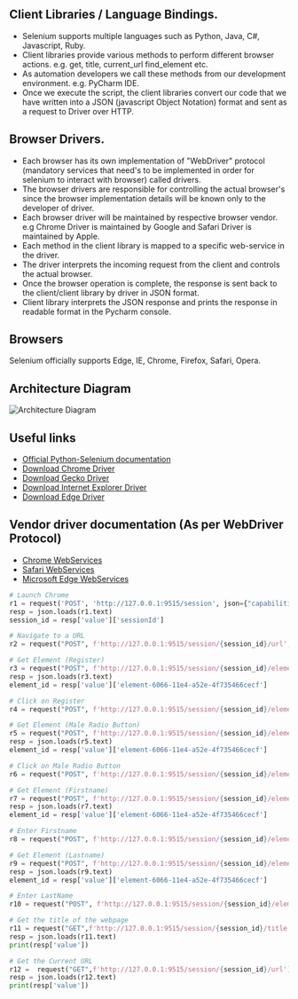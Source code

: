 ## Client Libraries / Language Bindings.
* Selenium supports multiple languages such as Python, Java, C#, Javascript, Ruby.
* Client libraries provide various methods to perform different browser actions. e.g. get, title, current_url find_element etc.
* As automation developers we call these methods from our development environment. e.g. PyCharm IDE.
* Once we execute the script, the client libraries convert our code that we have written into a JSON (javascript Object Notation) format and sent as a request to Driver over HTTP.

## Browser Drivers.
* Each browser has its own implementation of "WebDriver" protocol (mandatory services that need's to be implemented in order for selenium to interact with browser) called drivers.
* The browser drivers are responsible for controlling the actual browser's since the browser implementation details will be known only to the developer of driver.
* Each browser driver will be maintained by respective browser vendor. e.g Chrome Driver is maintained by Google and Safari Driver is maintained by Apple.
* Each method in the client library is mapped to a specific web-service in the driver.
* The driver interprets the incoming request from the client and controls the actual browser.
* Once the browser operation is complete, the response is sent back to the client/client library by driver in JSON format.
* Client library interprets the JSON response and prints the response in readable format in the Pycharm console.

## Browsers
Selenium officially supports Edge, IE, Chrome, Firefox, Safari, Opera.

## Architecture Diagram

![Architecture Diagram](https://github.com/sandeepsuryaprasad/Python_Selenium/blob/master/Images/Selenium_Architecture.png)

## Useful links
* [Official Python-Selenium documentation](https://www.selenium.dev/selenium/docs/api/py/index.html)
* [Download Chrome Driver](https://chromedriver.chromium.org/downloads)
* [Download Gecko Driver](https://github.com/mozilla/geckodriver/releases)
* [Download Internet Explorer Driver](https://selenium-release.storage.googleapis.com/index.html)
* [Download Edge Driver](https://developer.microsoft.com/en-us/microsoft-edge/tools/webdriver/)

## Vendor driver documentation (As per WebDriver Protocol)
* [Chrome WebServices](https://chromium.googlesource.com/chromium/src/+/master/docs/chromedriver_status.md)
* [Safari WebServices](https://developer.apple.com/documentation/webkit/macos_webdriver_commands_for_safari_11_1_and_earlier)
* [Microsoft Edge WebServices](https://docs.microsoft.com/en-us/microsoft-edge/edgehtml/webdriver/)

```python
# Launch Chrome
r1 = request('POST', 'http://127.0.0.1:9515/session', json={"capabilities": {"browsername": "chrome"}})
resp = json.loads(r1.text)
session_id = resp['value']['sessionId']

# Navigate to a URL
r2 = request("POST", f'http://127.0.0.1:9515/session/{session_id}/url', json={"url": "http://demowebshop.tricentis.com/"})

# Get Element (Register)
r3 = request("POST", f'http://127.0.0.1:9515/session/{session_id}/element', json={"using": "link text", "value": "Register"})
resp = json.loads(r3.text)
element_id = resp['value']['element-6066-11e4-a52e-4f735466cecf']

# Click on Register
r4 = request("POST", f'http://127.0.0.1:9515/session/{session_id}/element/{element_id}/click', json={})

# Get Element (Male Radio Button)
r5 = request("POST", f'http://127.0.0.1:9515/session/{session_id}/element', json={"using": "xpath", "value": "//input[@id='gender-male']"})
resp = json.loads(r5.text)
element_id = resp['value']['element-6066-11e4-a52e-4f735466cecf']

# Click on Male Radio Button
r6 = request("POST", f'http://127.0.0.1:9515/session/{session_id}/element/{element_id}/click', json={})

# Get Element (Firstname)
r7 = request("POST", f'http://127.0.0.1:9515/session/{session_id}/element', json={"using": "xpath", "value": "//input[@name='FirstName']"})
resp = json.loads(r7.text)
element_id = resp['value']['element-6066-11e4-a52e-4f735466cecf']

# Enter Firstname
r8 = request("POST", f'http://127.0.0.1:9515/session/{session_id}/element/{element_id}/value',json = {"text": "Sandeep", "value": "Sandeep"})

# Get Element (Lastname)
r9 = request("POST", f'http://127.0.0.1:9515/session/{session_id}/element', json={"using": "xpath", "value": "//input[@name='LastName']"})
resp = json.loads(r9.text)
element_id = resp['value']['element-6066-11e4-a52e-4f735466cecf']

# Enter LastName
r10 = request("POST", f'http://127.0.0.1:9515/session/{session_id}/element/{element_id}/value',json = {"text": "Suryaprasad", "value": "Suryaprasad"})

# Get the title of the webpage
r11 = request("GET",f'http://127.0.0.1:9515/session/{session_id}/title')
resp = json.loads(r11.text)
print(resp['value'])

# Get the Current URL
r12 =  request("GET",f'http://127.0.0.1:9515/session/{session_id}/url')
resp = json.loads(r12.text)
print(resp['value'])
```





